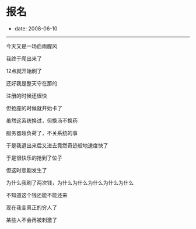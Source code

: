 # 报名

- date: 2008-06-10

--------------------------


今天又是一场血雨腥风

我终于爬出来了

12点就开始刷了

还好我是整天守在那的

注册的时候还很快

但抢座的时候就开始卡了

虽然这系统换过，但换汤不换药

服务器超负荷了，不关系统的事

于是我退出来后又进去竟然奇迹般地速度快了

于是很快乐的抢到了位子

但这时悲剧发生了

为什么我刷了两次钱，为什么为什么为什么为什么为什么

不知道这个钱还能不能还来

现在我变真正的穷人了

某些人不会再被刺激了
